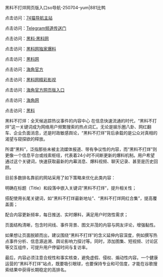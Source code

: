 黑料不打烊网页版入口so导航-250704-yum|881比鸭

点击访问：<a href="https://74mao.com/">74猫导航主站</a>

点击访问：<a href="https://74mao.com/">Telegram频道传送门</a>

点击访问：<a href="https://heiliaolvzlu3.pages.dev">黑料·黑料网</a>

点击访问：<a href="https://heiliaoyvnrda.pages.dev">黑料网独家爆料</a>

点击访问：<a href="https://haef.pages.dev/">黑料网</a>

点击访问：<a href="https://gdas.pages.dev/">海角官方</a>

点击访问：<a href="https://sdfsh.pages.dev/">黑料网精彩影视</a>

点击访问：<a href="https://sdbsd.pages.dev/">海角官方网页版入口</a>

点击访问：<a href="https://ert-6he.pages.dev/">海角网</a>

点击访问：<a href="https://gbs-3wd.pages.dev/">黑料</a>

黑料不打烊：全天候追踪热议事件的内容中心
在信息快速流通的时代，“黑料不打烊”这一关键词成为网络用户频繁搜索的热点词汇。无论是娱乐圈八卦、网红翻车、企业负面消息，还是时政敏感舆论，“黑料不打烊”背后承载的是公众对真相的渴望与窥探欲的释放。

所谓“黑料”，泛指那些未被主流媒体报道、带有争议性的内容，而“黑料不打烊”则更像一个信息平台或线索枢纽，代表着24小时不间断更新的爆料机制。用户希望通过这个关键词，快速获取最新的内幕消息、爆料视频、聊天记录、甚至是历史回顾。

目前多数排名靠前的网站采用了如下策略来优化此类内容：

明确在标题（Title）和段落中嵌入关键词“黑料不打烊”，提升相关性；

搭配使用长尾关键词，如“黑料不打烊最新地址”、“黑料不打烊网红合集”，提高覆盖面；

配合内容更新频率，每日推送、实时爆料，满足用户时效性需求；

页面结构清晰，包含时间线、事件背景、图文并茂的内容与网友评论，增强黏性。

如果想让页面脱颖而出，建议围绕“黑料不打烊”的含义延伸内容深度，例如撰写热点事件分析、信息源追溯、舆论影响力探讨等。同时，添加图集、短视频、讨论区等交互组件，可提升用户停留时间与复访率。

最后，内容必须注意合规性和事实核查，避免虚假、侵权、煽动性内容。一个健康运营的“黑料不打烊”站点，既要吸引眼球，也要保持专业和可信度，才能在谷歌搜索结果中获得长期稳定的高排名。

